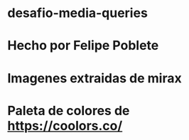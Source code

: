 # desafio-media-queries

# Hecho por Felipe Poblete 
# Imagenes extraidas de mirax
# Paleta de colores de https://coolors.co/
